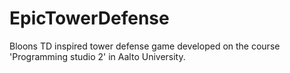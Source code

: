 # EpicTowerDefense
Bloons TD inspired tower defense game developed on the course 'Programming studio 2' in Aalto University.
